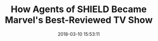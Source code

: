---
date: 2018-03-10 15:53:11
link:
  source: pocket
  source_url: https://getpocket.com
  text: How Agents of SHIELD Became Marvel's Best-Reviewed TV Show
  url: https://screenrant.com/agents-shield-best-marvel-show/
slug: how-agents-of-shield-became-marvel-s-best-reviewed-tv-show
source: pocket
syndicated:
- type: twitter
  url: https://twitter.com/roytang/statuses/972501618024419328/
tags:
- agentsofshield
title: How Agents of SHIELD Became Marvel's Best-Reviewed TV Show
---